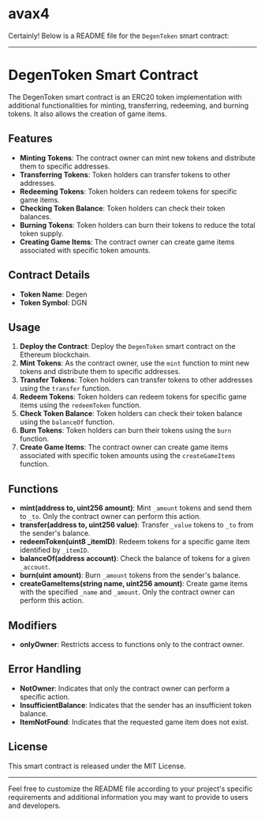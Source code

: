 # avax4
Certainly! Below is a README file for the `DegenToken` smart contract:

---

# DegenToken Smart Contract

The DegenToken smart contract is an ERC20 token implementation with additional functionalities for minting, transferring, redeeming, and burning tokens. It also allows the creation of game items.

## Features

- **Minting Tokens**: The contract owner can mint new tokens and distribute them to specific addresses.
- **Transferring Tokens**: Token holders can transfer tokens to other addresses.
- **Redeeming Tokens**: Token holders can redeem tokens for specific game items.
- **Checking Token Balance**: Token holders can check their token balances.
- **Burning Tokens**: Token holders can burn their tokens to reduce the total token supply.
- **Creating Game Items**: The contract owner can create game items associated with specific token amounts.

## Contract Details

- **Token Name**: Degen
- **Token Symbol**: DGN

## Usage

1. **Deploy the Contract**: Deploy the `DegenToken` smart contract on the Ethereum blockchain.
2. **Mint Tokens**: As the contract owner, use the `mint` function to mint new tokens and distribute them to specific addresses.
3. **Transfer Tokens**: Token holders can transfer tokens to other addresses using the `transfer` function.
4. **Redeem Tokens**: Token holders can redeem tokens for specific game items using the `redeemToken` function.
5. **Check Token Balance**: Token holders can check their token balance using the `balanceOf` function.
6. **Burn Tokens**: Token holders can burn their tokens using the `burn` function.
7. **Create Game Items**: The contract owner can create game items associated with specific token amounts using the `createGameItems` function.

## Functions

- **mint(address to, uint256 amount)**: Mint `_amount` tokens and send them to `_to`. Only the contract owner can perform this action.
- **transfer(address to, uint256 value)**: Transfer `_value` tokens to `_to` from the sender's balance.
- **redeemToken(uint8 _itemID)**: Redeem tokens for a specific game item identified by `_itemID`.
- **balanceOf(address account)**: Check the balance of tokens for a given `_account`.
- **burn(uint amount)**: Burn `_amount` tokens from the sender's balance.
- **createGameItems(string name, uint256 amount)**: Create game items with the specified `_name` and `_amount`. Only the contract owner can perform this action.

## Modifiers

- **onlyOwner**: Restricts access to functions only to the contract owner.

## Error Handling

- **NotOwner**: Indicates that only the contract owner can perform a specific action.
- **InsufficientBalance**: Indicates that the sender has an insufficient token balance.
- **ItemNotFound**: Indicates that the requested game item does not exist.

## License

This smart contract is released under the MIT License.

---

Feel free to customize the README file according to your project's specific requirements and additional information you may want to provide to users and developers.
